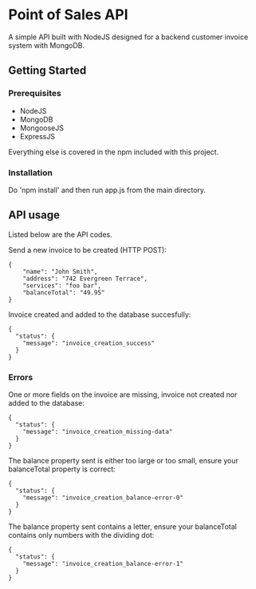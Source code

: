 # Point of Sales API 

A simple API built with NodeJS designed for a backend customer invoice system with MongoDB. 

## Getting Started

### Prerequisites

* NodeJS 
* MongoDB
* MongooseJS 
* ExpressJS 

Everything else is covered in the npm included with this project. 

### Installation 

Do 'npm install' and then run app.js from the main directory. 

## API usage 

Listed below are the API codes. 

Send a new invoice to be created (HTTP POST):
```
{
	"name": "John Smith", 
	"address": "742 Evergreen Terrace", 
	"services": "foo bar",
	"balanceTotal": "49.95"
}
```

Invoice created and added to the database succesfully:
```
{
  "status": {
    "message": "invoice_creation_success"
  }
}
```

### Errors

One or more fields on the invoice are missing, invoice not created nor
added to the database: 
```
{
  "status": {
    "message": "invoice_creation_missing-data"
  }
}
```

The balance property sent is either too large or too small, ensure your
balanceTotal property is correct: 
```
{
  "status": {
    "message": "invoice_creation_balance-error-0"
  }
}
```

The balance property sent contains a letter, ensure your balanceTotal 
contains only numbers with the dividing dot: 
```
{
  "status": {
    "message": "invoice_creation_balance-error-1"
  }
}
```
